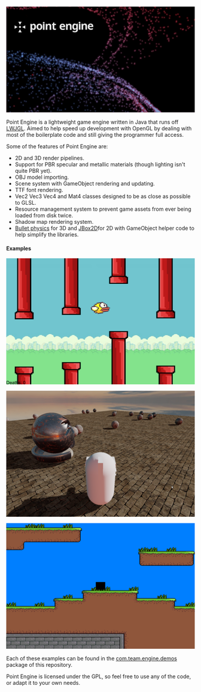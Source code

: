 ![Logo of Point Engine](images/point-engine.png "Point Engine Logo")

Point Engine is a lightweight game engine written in Java that runs off [LWJGL](http://www.lwjgl.org). Aimed to help speed
up development with OpenGL by dealing with most of the boilerplate code and still
giving the programmer full access.

Some of the features of Point Engine are:

* 2D and 3D render pipelines.
* Support for PBR specular and metallic materials (though lighting isn't quite PBR yet).
* OBJ model importing.
* Scene system with GameObject rendering and updating.
* TTF font rendering.
* Vec2 Vec3 Vec4 and Mat4 classes designed to be as close as possible to GLSL.
* Resource management system to prevent game assets from ever being loaded from disk twice.
* Shadow map rendering system.
* [Bullet physics](https://github.com/nothings/stb) for 3D and [JBox2D](http://jbox2d.org/)for 2D with GameObject helper code to help simplify the libraries.

#### Examples

![example 1](images/example-1.png "example 1")

![example 2](images/example-2.png "example 2")

![example 3](images/example-3.png "example 3")

Each of these examples can be found in the [com.team.engine.demos](https://github.com/pianoman373/Game-Engine/tree/master/src/com/team/engine/demos) package of this repository.

Point Engine is licensed under the GPL, so feel free to use any of the code, or adapt it to your own needs.
